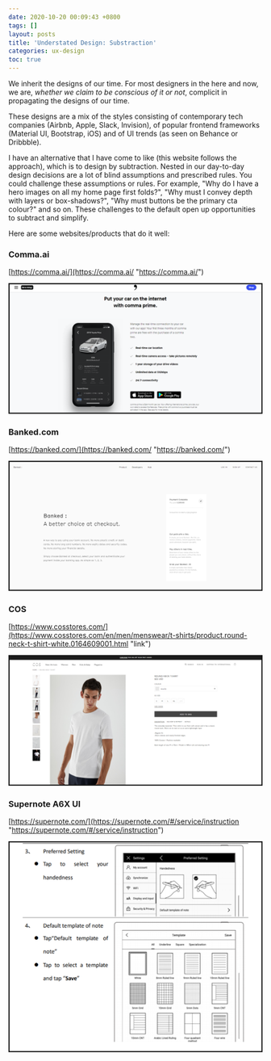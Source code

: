 ```yaml
---
date: 2020-10-20 00:09:43 +0800
tags: []
layout: posts
title: 'Understated Design: Substraction'
categories: ux-design
toc: true
---
```

We inherit the designs of our time. For most designers in the here and now, we are, _whether we claim to be conscious of it or not_, complicit in propagating the designs of our time.

These designs are a mix of the styles consisting of contemporary tech companies (Airbnb, Apple, Slack, Invision), of popular frontend frameworks (Material UI, Bootstrap, iOS) and of UI trends (as seen on Behance or Dribbble).

I have an alternative that I have come to like (this website follows the approach), which is to design by subtraction. Nested in our day-to-day design decisions are a lot of blind assumptions and prescribed rules. You could challenge these assumptions or rules. For example, "Why do I have a hero images on all my home page first folds?", "Why must I convey depth with layers or box-shadows?", "Why must buttons be the primary cta colour?" and so on. These challenges to the default open up opportunities to subtract and simplify.

Here are some websites/products that do it well:

### Comma.ai

[https://comma.ai/](https://comma.ai/ "https://comma.ai/")

![](/uploads/image-5.png)

### Banked.com

[https://banked.com/](https://banked.com/ "https://banked.com/")

![](/uploads/image-1.png)

### COS

[https://www.cosstores.com/](https://www.cosstores.com/en/men/menswear/t-shirts/product.round-neck-t-shirt-white.0164609001.html "link")

![](/uploads/image-3.png)

### Supernote A6X UI

[https://supernote.com/](https://supernote.com/#/service/instruction "https://supernote.com/#/service/instruction")

![](/uploads/image-6.png)